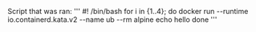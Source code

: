 Script that was ran:
'''
#! /bin/bash
for i in {1..4}; do
docker run --runtime io.containerd.kata.v2 --name ub --rm alpine echo hello
done
'''